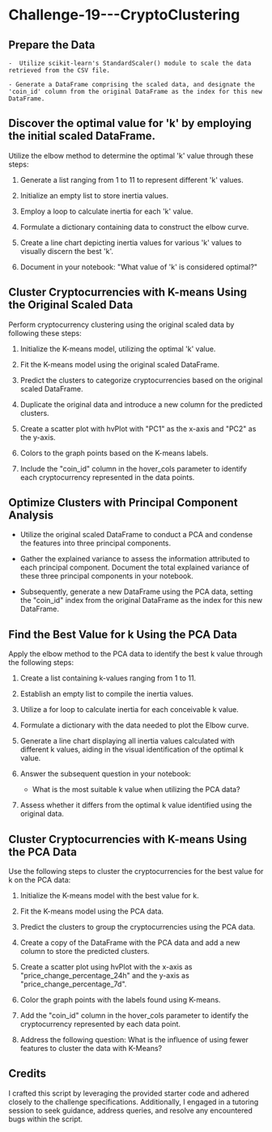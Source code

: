 # Challenge-19---CryptoClustering

## Prepare the Data

    -  Utilize scikit-learn's StandardScaler() module to scale the data retrieved from the CSV file.

    - Generate a DataFrame comprising the scaled data, and designate the 'coin_id' column from the original DataFrame as the index for this new DataFrame.

## Discover the optimal value for 'k' by employing the initial scaled DataFrame.

Utilize the elbow method to determine the optimal 'k' value through these steps:

1. Generate a list ranging from 1 to 11 to represent different 'k' values.

2. Initialize an empty list to store inertia values.

3. Employ a loop to calculate inertia for each 'k' value.

4. Formulate a dictionary containing data to construct the elbow curve.

5. Create a line chart depicting inertia values for various 'k' values to visually discern the best 'k'.

6. Document in your notebook: "What value of 'k' is considered optimal?"

## Cluster Cryptocurrencies with K-means Using the Original Scaled Data

Perform cryptocurrency clustering using the original scaled data by following these steps:

1. Initialize the K-means model, utilizing the optimal 'k' value.

2. Fit the K-means model using the original scaled DataFrame.

3. Predict the clusters to categorize cryptocurrencies based on the original scaled DataFrame.

4. Duplicate the original data and introduce a new column for the predicted clusters.

5. Create a scatter plot with hvPlot with "PC1" as the x-axis and "PC2" as the y-axis.

6. Colors to the graph points based on the K-means labels.

7. Include the "coin_id" column in the hover_cols parameter to identify each cryptocurrency represented in the data points.

## Optimize Clusters with Principal Component Analysis

- Utilize the original scaled DataFrame to conduct a PCA and condense the features into three principal components.

- Gather the explained variance to assess the information attributed to each principal component. Document the total explained variance of these three principal components in your notebook.

- Subsequently, generate a new DataFrame using the PCA data, setting the "coin_id" index from the original DataFrame as the index for this new DataFrame.

## Find the Best Value for k Using the PCA Data

Apply the elbow method to the PCA data to identify the best k value through the following steps:

1. Create a list containing k-values ranging from 1 to 11.

2. Establish an empty list to compile the inertia values.

3. Utilize a for loop to calculate inertia for each conceivable k value.

4. Formulate a dictionary with the data needed to plot the Elbow curve.

5. Generate a line chart displaying all inertia values calculated with different k values, aiding in the visual identification of the optimal k value.

6. Answer the subsequent question in your notebook: 
    - What is the most suitable k value when utilizing the PCA data?

7. Assess whether it differs from the optimal k value identified using the original data.

## Cluster Cryptocurrencies with K-means Using the PCA Data

Use the following steps to cluster the cryptocurrencies for the best value for k on the PCA data:

1. Initialize the K-means model with the best value for k.

2. Fit the K-means model using the PCA data.

3. Predict the clusters to group the cryptocurrencies using the PCA data.

4. Create a copy of the DataFrame with the PCA data and add a new column to store the predicted clusters.

5. Create a scatter plot using hvPlot  with the x-axis as "price_change_percentage_24h" and the y-axis as "price_change_percentage_7d".

6. Color the graph points with the labels found using K-means.

7. Add the "coin_id" column in the hover_cols parameter to identify the cryptocurrency represented by each data point.

8. Address the following question: What is the influence of using fewer features to cluster the data with K-Means?

## Credits

I crafted this script by leveraging the provided starter code and adhered closely to the challenge specifications. Additionally, I engaged in a tutoring session to seek guidance, address queries, and resolve any encountered bugs within the script.